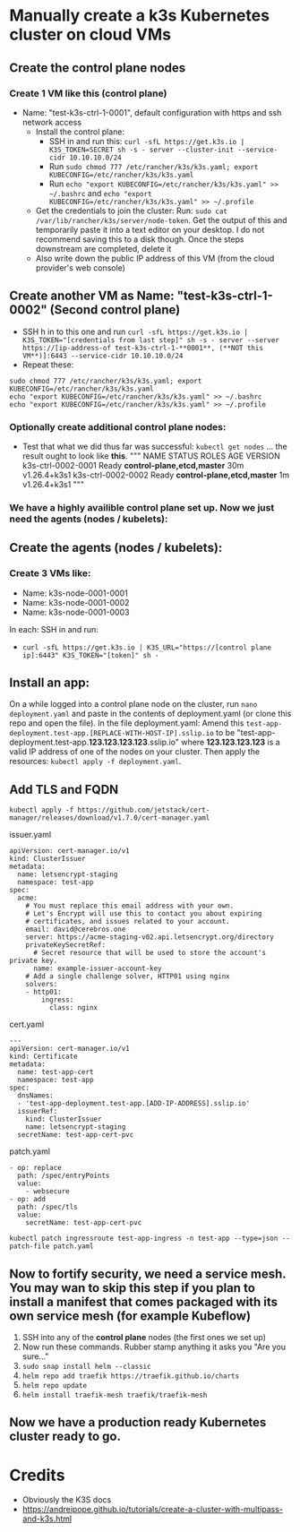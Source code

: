 
# Manually create a k3s Kubernetes cluster on cloud VMs

## Create the control plane nodes

### Create 1 VM like this (control plane)

- Name: "test-k3s-ctrl-1-0001", default configuration with https and ssh network access
  - Install the control plane:
    - SSH in and run this: `curl -sfL https://get.k3s.io | K3S_TOKEN=SECRET sh -s - server --cluster-init --service-cidr 10.10.10.0/24`
    - Run `sudo chmod 777 /etc/rancher/k3s/k3s.yaml; export KUBECONFIG=/etc/rancher/k3s/k3s.yaml`
    - Run `echo "export KUBECONFIG=/etc/rancher/k3s/k3s.yaml" >> ~/.bashrc` and `echo "export KUBECONFIG=/etc/rancher/k3s/k3s.yaml" >> ~/.profile`
  - Get the credentials to join the cluster: Run: `sudo cat /var/lib/rancher/k3s/server/node-token`. Get the output of this and temporarily paste it into a text editor on your desktop. I do not recommend saving this to a disk though. Once the steps downstream are completed, delete it  
  - Also write down the public IP address of this VM (from the cloud provider's web console)

## Create another VM as Name: "test-k3s-ctrl-1-0002" (Second control plane)

- SSH h in to this one and run `curl -sfL https://get.k3s.io | K3S_TOKEN="[credentials from last step]" sh -s - server --server https://[ip-address-of test-k3s-ctrl-1-**0001**, (**NOT this VM**)]:6443 --service-cidr 10.10.10.0/24`
- Repeat these:
```
sudo chmod 777 /etc/rancher/k3s/k3s.yaml; export KUBECONFIG=/etc/rancher/k3s/k3s.yaml
echo "export KUBECONFIG=/etc/rancher/k3s/k3s.yaml" >> ~/.bashrc
echo "export KUBECONFIG=/etc/rancher/k3s/k3s.yaml" >> ~/.profile

```

### Optionally create additional control plane nodes:

- Test that what we did thus far was successful: `kubectl get nodes` ... the result ought to look like **this**.
"""
NAME                 STATUS   ROLES                           AGE   VERSION
k3s-ctrl-0002-0001   Ready    **control-plane,etcd,master**   30m   v1.26.4+k3s1
k3s-ctrl-0002-0002   Ready    **control-plane,etcd,master**   1m   v1.26.4+k3s1
"""

### We have a highly availible control plane set up. Now we just need the agents (nodes / kubelets):


## Create the agents (nodes / kubelets):

### Create 3 VMs like:

- Name: k3s-node-0001-0001
- Name: k3s-node-0001-0002
- Name: k3s-node-0001-0003

In each: SSH in and run:

- `curl -sfL https://get.k3s.io | K3S_URL="https://[control plane ip]:6443" K3S_TOKEN="[token]" sh -`

## Install an app:

On a while logged into a control plane node on the cluster, run `nano deployment.yaml` and paste in  the contents of deployment.yaml (or clone this repo and open the file). In the file deployment.yaml: Amend this `test-app-deployment.test-app.[REPLACE-WITH-HOST-IP].sslip.io` to be "test-app-deployment.test-app.**123.123.123.123**.sslip.io" where **123.123.123.123** is a valid IP address of one of the nodes on your cluster. Then apply the resources: `kubectl apply -f deployment.yaml`.

## Add TLS and FQDN

`kubectl apply -f https://github.com/jetstack/cert-manager/releases/download/v1.7.0/cert-manager.yaml`

issuer.yaml
```
apiVersion: cert-manager.io/v1
kind: ClusterIssuer
metadata:
  name: letsencrypt-staging
  namespace: test-app
spec:
  acme:
    # You must replace this email address with your own.
    # Let's Encrypt will use this to contact you about expiring
    # certificates, and issues related to your account.
    email: david@cerebros.one
    server: https://acme-staging-v02.api.letsencrypt.org/directory
    privateKeySecretRef:
      # Secret resource that will be used to store the account's private key.
      name: example-issuer-account-key
    # Add a single challenge solver, HTTP01 using nginx
    solvers:
    - http01:
        ingress:
          class: nginx

```

cert.yaml
```
---
apiVersion: cert-manager.io/v1
kind: Certificate
metadata:
  name: test-app-cert
  namespace: test-app
spec:
  dnsNames:
  - 'test-app-deployment.test-app.[ADD-IP-ADDRESS].sslip.io'
  issuerRef:
    kind: ClusterIssuer
    name: letsencrypt-staging
  secretName: test-app-cert-pvc
```

patch.yaml
```
- op: replace
  path: /spec/entryPoints
  value:
    - websecure
- op: add
  path: /spec/tls
  value:
    secretName: test-app-cert-pvc
```

`kubectl patch ingressroute test-app-ingress -n test-app --type=json --patch-file patch.yaml`

## Now to fortify security, we need a service mesh. **You may wan to skip this step if you plan to install a manifest that comes packaged with its own service mesh (for example Kubeflow)**

1. SSH into any of the **control plane** nodes (the first ones we set up)
2. Now run these commands. Rubber stamp anything it asks you "Are you sure..."
  1. `sudo snap install helm --classic`
  2. `helm repo add traefik https://traefik.github.io/charts`
  3. `helm repo update`
  4. `helm install traefik-mesh traefik/traefik-mesh`

## Now we have a production ready Kubernetes cluster ready to go.

# Credits

- Obviously the K3S docs
- https://andreipope.github.io/tutorials/create-a-cluster-with-multipass-and-k3s.html
